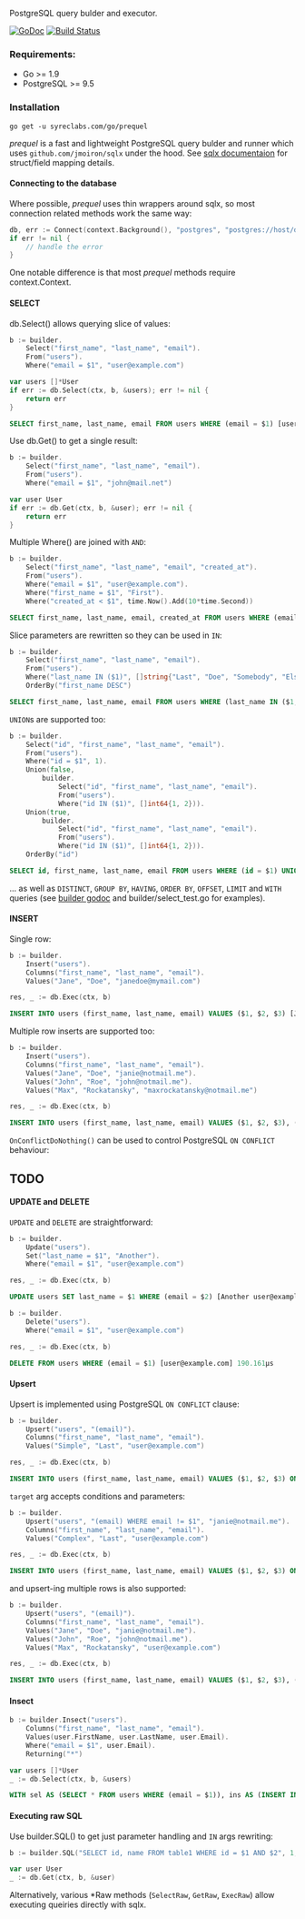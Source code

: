 PostgreSQL query bulder and executor.

[![GoDoc](https://godoc.org/syreclabs.com/go/prequel?status.svg)](https://godoc.org/syreclabs.com/go/prequel)
[![Build Status](https://travis-ci.org/syreclabs/prequel.svg?branch=master)](https://travis-ci.org/syreclabs/prequel)

### Requirements:

- Go >= 1.9
- PostgreSQL >= 9.5

### Installation

    go get -u syreclabs.com/go/prequel

_prequel_ is a fast and lightweight PostgreSQL query bulder and runner which uses `github.com/jmoiron/sqlx` under the hood. See [sqlx documentaion](https://godoc.org/github.com/jmoiron/sqlx) for struct/field mapping details.

#### Connecting to the database

Where possible, _prequel_ uses thin wrappers around sqlx, so most connection related methods work the same way:

```go
db, err := Connect(context.Background(), "postgres", "postgres://host/database")
if err != nil {
    // handle the error
}
```

One notable difference is that most _prequel_ methods require context.Context.

#### SELECT

db.Select() allows querying slice of values:

```go
b := builder.
    Select("first_name", "last_name", "email").
    From("users").
    Where("email = $1", "user@example.com")

var users []*User
if err := db.Select(ctx, b, &users); err != nil {
    return err
}
```

```sql
SELECT first_name, last_name, email FROM users WHERE (email = $1) [user@example.com] 320.096µs
```

Use db.Get() to get a single result:

```go
b := builder.
    Select("first_name", "last_name", "email").
    From("users").
    Where("email = $1", "john@mail.net")

var user User
if err := db.Get(ctx, b, &user); err != nil {
    return err
}
```

Multiple Where() are joined with `AND`:

```go
b := builder.
    Select("first_name", "last_name", "email", "created_at").
    From("users").
    Where("email = $1", "user@example.com").
    Where("first_name = $1", "First").
    Where("created_at < $1", time.Now().Add(10*time.Second))
```

```sql
SELECT first_name, last_name, email, created_at FROM users WHERE (email = $1) AND (first_name = $2) AND (created_at < $3) [user@example.com First 2018-07-05 21:19:47.710477716 -0500 -05 m=+10.013333066] 501.125µs
```

Slice parameters are rewritten so they can be used in `IN`:

```go
b := builder.
    Select("first_name", "last_name", "email").
    From("users").
    Where("last_name IN ($1)", []string{"Last", "Doe", "Somebody", "Else"}).
    OrderBy("first_name DESC")
```

```sql
SELECT first_name, last_name, email FROM users WHERE (last_name IN ($1,$2,$3,$4)) ORDER BY first_name DESC [Last Doe Somebody Else] 266.623µs
```

`UNION`s are supported too:

```go
b := builder.
    Select("id", "first_name", "last_name", "email").
    From("users").
    Where("id = $1", 1).
    Union(false,
        builder.
            Select("id", "first_name", "last_name", "email").
            From("users").
            Where("id IN ($1)", []int64{1, 2})).
    Union(true,
        builder.
            Select("id", "first_name", "last_name", "email").
            From("users").
            Where("id IN ($1)", []int64{1, 2})).
    OrderBy("id")
```

```sql
SELECT id, first_name, last_name, email FROM users WHERE (id = $1) UNION SELECT id, first_name, last_name, email FROM users WHERE (id IN ($2,$3)) UNION ALL SELECT id, first_name, last_name, email FROM users WHERE (id IN ($4,$5)) ORDER BY id [1 1 2 1 2] 664.952µs
```

... as well as `DISTINCT`, `GROUP BY`, `HAVING`, `ORDER BY`, `OFFSET`, `LIMIT` and `WITH` queries (see [builder godoc](https://godoc.org/syreclabs.com/go/prequel/builder) and builder/select_test.go for examples).

#### INSERT

Single row:

```go
b := builder.
    Insert("users").
    Columns("first_name", "last_name", "email").
    Values("Jane", "Doe", "janedoe@mymail.com")

res, _ := db.Exec(ctx, b)
```

```sql
INSERT INTO users (first_name, last_name, email) VALUES ($1, $2, $3) [Jane Doe janedoe@mymail.com] 189.578µs
```

Multiple row inserts are supported too:

```go
b := builder.
    Insert("users").
    Columns("first_name", "last_name", "email").
    Values("Jane", "Doe", "janie@notmail.me").
    Values("John", "Roe", "john@notmail.me").
    Values("Max", "Rockatansky", "maxrockatansky@notmail.me")

res, _ := db.Exec(ctx, b)
```

```sql
INSERT INTO users (first_name, last_name, email) VALUES ($1, $2, $3), ($4, $5, $6), ($7, $8, $9) [Jane Doe janie@notmail.me John Roe john@notmail.me Max Rockatansky maxrockatansky@notmail.me] 220.521µs
```

`OnConflictDoNothing()` can be used to control PostgreSQL `ON CONFLICT` behaviour:

## TODO

#### UPDATE and DELETE

`UPDATE` and `DELETE` are straightforward:

```go
b := builder.
    Update("users").
    Set("last_name = $1", "Another").
    Where("email = $1", "user@example.com")

res, _ := db.Exec(ctx, b)
```

```sql
UPDATE users SET last_name = $1 WHERE (email = $2) [Another user@example.com] 158.102µs
```

```go
b := builder.
    Delete("users").
    Where("email = $1", "user@example.com")

res, _ := db.Exec(ctx, b)
```

```sql
DELETE FROM users WHERE (email = $1) [user@example.com] 190.161µs
```

#### Upsert

Upsert is implemented using PostgreSQL `ON CONFLICT` clause:

```go
b := builder.
    Upsert("users", "(email)").
    Columns("first_name", "last_name", "email").
    Values("Simple", "Last", "user@example.com")

res, _ := db.Exec(ctx, b)
```

```sql
INSERT INTO users (first_name, last_name, email) VALUES ($1, $2, $3) ON CONFLICT (email) DO UPDATE SET first_name = EXCLUDED.first_name, last_name = EXCLUDED.last_name, email = EXCLUDED.email [Simple Last user@example.com] 271.08µs
```

`target` arg accepts conditions and parameters:

```go
b := builder.
    Upsert("users", "(email) WHERE email != $1", "janie@notmail.me").
    Columns("first_name", "last_name", "email").
    Values("Complex", "Last", "user@example.com")

res, _ := db.Exec(ctx, b)
```

```sql
INSERT INTO users (first_name, last_name, email) VALUES ($1, $2, $3) ON CONFLICT (email) WHERE email != $4 DO NOTHING [Wax Rockatansky maxrockatansky@notmail.me janie@notmail.me] 193.868µs
```

and upsert-ing multiple rows is also supported:

```go
b := builder.
    Upsert("users", "(email)").
    Columns("first_name", "last_name", "email").
    Values("Jane", "Doe", "janie@notmail.me").
    Values("John", "Roe", "john@notmail.me").
    Values("Max", "Rockatansky", "user@example.com")

res, _ := db.Exec(ctx, b)
```

```sql
INSERT INTO users (first_name, last_name, email) VALUES ($1, $2, $3), ($4, $5, $6), ($7, $8, $9) ON CONFLICT (email) DO UPDATE SET first_name = EXCLUDED.first_name, last_name = EXCLUDED.last_name, email = EXCLUDED.email [Jane Doe janie@notmail.me John Roe john@notmail.me Max Rockatansky user@example.com] 199.644µs
```

#### Insect

```go
b := builder.Insect("users").
    Columns("first_name", "last_name", "email").
    Values(user.FirstName, user.LastName, user.Email).
    Where("email = $1", user.Email).
    Returning("*")

var users []*User
_ := db.Select(ctx, b, &users)
```

```sql
WITH sel AS (SELECT * FROM users WHERE (email = $1)), ins AS (INSERT INTO users (first_name, last_name, email) SELECT $2, $3, $4 WHERE (NOT EXISTS(SELECT * FROM sel)) RETURNING *) SELECT * FROM ins UNION ALL SELECT * FROM sel [user@example.com First Last user@example.com] 410.672µs
```

#### Executing raw SQL

Use builder.SQL() to get just parameter handling and `IN` args rewriting:

```go
b := builder.SQL("SELECT id, name FROM table1 WHERE id = $1 AND $2", 1, true)

var user User
_ := db.Get(ctx, b, &user)
```

Alternatively, various *Raw methods (`SelectRaw`, `GetRaw`, `ExecRaw`) allow executing queiries directly with sqlx.
